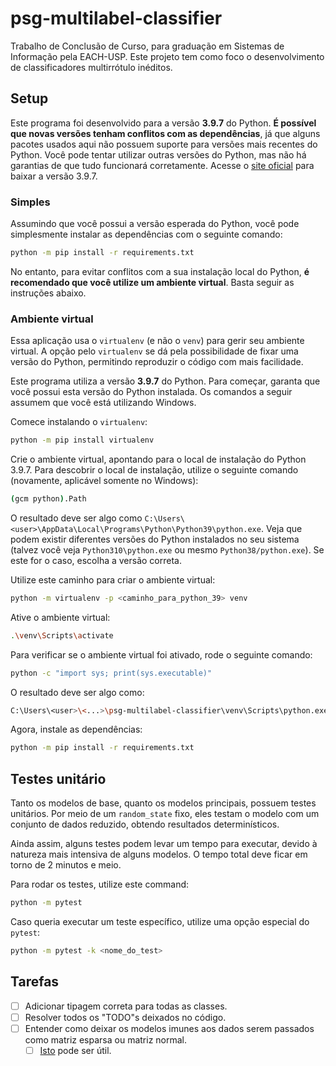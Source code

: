 # psg-multilabel-classifier

Trabalho de Conclusão de Curso, para graduação em Sistemas de Informação pela EACH-USP. Este projeto tem como foco o desenvolvimento de classificadores multirrótulo inéditos.

## Setup

Este programa foi desenvolvido para a versão **3.9.7** do Python. **É possível que novas versões tenham conflitos com as dependências**, já que alguns pacotes usados aqui não possuem suporte para versões mais recentes do Python. Você pode tentar utilizar outras versões do Python, mas não há garantias de que tudo funcionará corretamente. Acesse o [site oficial](https://www.python.org/downloads/) para baixar a versão 3.9.7.

### Simples

Assumindo que você possui a versão esperada do Python, você pode simplesmente instalar as dependências com o seguinte comando:

```bash
python -m pip install -r requirements.txt
```

No entanto, para evitar conflitos com a sua instalação local do Python, **é recomendado que você utilize um ambiente virtual**. Basta seguir as instruções abaixo.

### Ambiente virtual

Essa aplicação usa o `virtualenv` (e não o `venv`) para gerir seu ambiente virtual. A opção pelo `virtualenv` se dá pela possibilidade de fixar uma versão do Python, permitindo reproduzir o código com mais facilidade.

Este programa utiliza a versão **3.9.7** do Python. Para começar, garanta que você possui esta versão do Python instalada. Os comandos a seguir assumem que você está utilizando Windows.

Comece instalando o `virtualenv`:

```bash
python -m pip install virtualenv
```

Crie o ambiente virtual, apontando para o local de instalação do Python 3.9.7. Para descobrir o local de instalação, utilize o seguinte comando (novamente, aplicável somente no Windows):

```bash
(gcm python).Path
```

O resultado deve ser algo como `C:\Users\<user>\AppData\Local\Programs\Python\Python39\python.exe`. Veja que podem existir diferentes versões do Python instalados no seu sistema (talvez você veja `Python310\python.exe` ou mesmo `Python38/python.exe`). Se este for o caso, escolha a versão correta.

Utilize este caminho para criar o ambiente virtual:

```bash
python -m virtualenv -p <caminho_para_python_39> venv
```

Ative o ambiente virtual:

```bash
.\venv\Scripts\activate
```

Para verificar se o ambiente virtual foi ativado, rode o seguinte comando:

```bash
python -c "import sys; print(sys.executable)"
```

O resultado deve ser algo como:

```bash
C:\Users\<user>\<...>\psg-multilabel-classifier\venv\Scripts\python.exe
```

Agora, instale as dependências:

```bash
python -m pip install -r requirements.txt
```

## Testes unitário

Tanto os modelos de base, quanto os modelos principais, possuem testes unitários. Por meio de um `random_state` fixo, eles testam o modelo com um conjunto de dados reduzido, obtendo resultados determinísticos.

Ainda assim, alguns testes podem levar um tempo para executar, devido à natureza mais intensiva de alguns modelos. O tempo total deve ficar em torno de 2 minutos e meio.

Para rodar os testes, utilize este command:

```sh
python -m pytest
```

Caso queria executar um teste específico, utilize uma opção especial do `pytest`:

```sh
python -m pytest -k <nome_do_test>
```

## Tarefas

- [ ] Adicionar tipagem correta para todas as classes.
- [ ] Resolver todos os "TODO"s deixados no código.
- [ ] Entender como deixar os modelos imunes aos dados serem passados como matriz esparsa ou matriz normal.
  - [ ] [Isto](https://stackoverflow.com/questions/7922487/how-to-transform-numpy-matrix-or-array-to-scipy-sparse-matrix) pode ser útil.